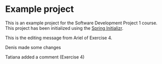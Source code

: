 # Example project

This is an example project for the Software Development Project 1 course. This project has been initialized using the [Spring Initializr](https://start.spring.io/).

This is the editing message from Ariel of Exercise 4.

Denis made some changes

Tatiana added a comment (Exercise 4)